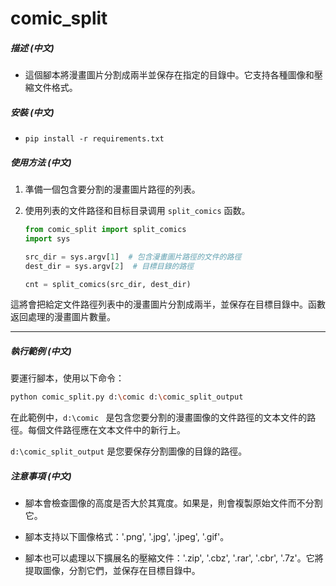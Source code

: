 # comic_split
##### 描述 (中文)

- 這個腳本將漫畫圖片分割成兩半並保存在指定的目錄中。它支持各種圖像和壓縮文件格式。

##### 安裝 (中文)

- ```
  pip install -r requirements.txt
  ```

##### 使用方法 (中文)

1. 準備一個包含要分割的漫畫圖片路徑的列表。

2. 使用列表的文件路径和目标目录调用 `split_comics` 函数。

   ```python
   from comic_split import split_comics
   import sys
   
   src_dir = sys.argv[1]  # 包含漫畫圖片路徑的文件的路徑
   dest_dir = sys.argv[2]  # 目標目錄的路徑
   
   cnt = split_comics(src_dir, dest_dir)
   ```

這將會把給定文件路徑列表中的漫畫圖片分割成兩半，並保存在目標目錄中。函數返回處理的漫畫圖片數量。

---

##### 執行範例 (中文)

要運行腳本，使用以下命令：

```bash
python comic_split.py d:\comic d:\comic_split_output
```

在此範例中，`d:\comic ` 是包含您要分割的漫畫圖像的文件路徑的文本文件的路徑。每個文件路徑應在文本文件中的新行上。

`d:\comic_split_output` 是您要保存分割圖像的目錄的路徑。

##### 注意事項 (中文)

- 腳本會檢查圖像的高度是否大於其寬度。如果是，則會複製原始文件而不分割它。

- 腳本支持以下圖像格式：'.png', '.jpg', '.jpeg', '.gif'。

- 腳本也可以處理以下擴展名的壓縮文件：'.zip', '.cbz', '.rar', '.cbr', '.7z'。它將提取圖像，分割它們，並保存在目標目錄中。
